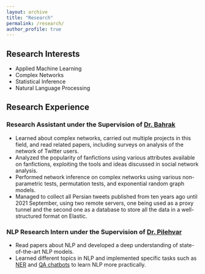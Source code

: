 ```yaml
---
layout: archive
title: "Research"
permalink: /research/
author_profile: true
---
```



## Research Interests

- Applied Machine Learning
- Complex Networks
- Statistical Inference
- Natural Language Processing

## Research Experience

### Research Assistant under the Supervision of [Dr. Bahrak](https://profile.ut.ac.ir/en/~bahrak)

- Learned about complex networks, carried out multiple projects in this field, and read related papers, including surveys on analysis of the network of Twitter users.
- Analyzed the popularity of fanfictions using various attributes available on fanfictions, exploiting the tools and ideas discussed in social network analysis.
- Performed network inference on complex networks using various non-parametric tests, permutation tests, and exponential random graph models.
- Managed to collect all Persian tweets published from ten years ago until 2021 September, using two remote servers, one being used as a proxy tunnel and the second one as a database to store all the data in a well-structured format on Elastic.

### NLP Research Intern under the Supervision of [Dr. Pilehvar](https://pilehvar.github.io/)

- Read papers about NLP and developed a deep understanding of state-of-the-art NLP models.
- Learned different topics in NLP and implemented specific tasks such as [NER](https://github.com/zhpinkman/NER-model) and [QA chatbots](https://github.com/zhpinkman/chatbot-using-seq2seq) to learn NLP more practically.
